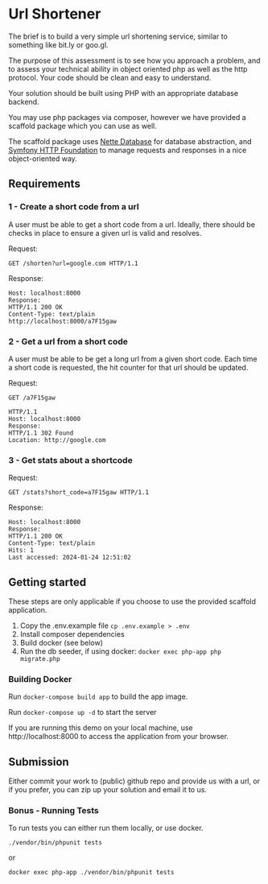# Url Shortener

The brief is to build a very simple url shortening service, similar to something like bit.ly or goo.gl.

The purpose of this assessment is to see how you approach a problem, and to assess your technical ability in object oriented php as well as the http protocol. Your code should be clean and easy to understand.

Your solution should be built using PHP with an appropriate database backend.

You may use php packages via composer, however we have provided a scaffold package which you can use as well.

The scaffold package uses [Nette Database](https://doc.nette.org/en/database) for database abstraction, and [Symfony HTTP Foundation](https://symfony.com/doc/current/components/http_foundation.html) to manage requests and responses in a nice object-oriented way.

## Requirements

### 1 - Create a short code from a url
A user must be able to get a short code from a url. Ideally, there should be checks in place to ensure a given url is valid and resolves.

Request:
```
GET /shorten?url=google.com HTTP/1.1
```

Response:
```
Host: localhost:8000
Response:
HTTP/1.1 200 OK
Content-Type: text/plain
http://localhost:8000/a7F15gaw
```

### 2 - Get a url from a short code

A user must be able to be get a long url from a given short code. Each time a short code is requested, the hit counter for that url should be updated.

Request:
```
GET /a7F15gaw
```
```
HTTP/1.1
Host: localhost:8000
Response:
HTTP/1.1 302 Found
Location: http://google.com
```
### 3 - Get stats about a shortcode

Request:
```
GET /stats?short_code=a7F15gaw HTTP/1.1
```
Response:
```
Host: localhost:8000
Response:
HTTP/1.1 200 OK
Content-Type: text/plain
Hits: 1
Last accessed: 2024-01-24 12:51:02
```

## Getting started

These steps are only applicable if you choose to use the provided scaffold application.

1. Copy the .env.example file `cp .env.example > .env`
2. Install composer dependencies
3. Build docker (see below)
4. Run the db seeder, if using docker: `docker exec php-app php migrate.php`

### Building Docker 

Run `docker-compose build app` to build the app image.

Run `docker-compose up -d` to start the server

If you are running this demo on your local machine, use http://localhost:8000 to access the application from your browser.

## Submission

Either commit your work to (public) github repo and provide us with a url, or if you prefer, you can zip up your solution and email it to us.

### Bonus - Running Tests

To run tests you can either run them locally, or use docker.

`./vendor/bin/phpunit tests`

or 

`docker exec php-app ./vendor/bin/phpunit tests`
